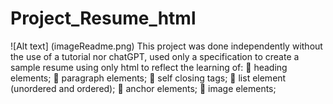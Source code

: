 # Project_Resume_html

![Alt text] (imageReadme.png)
This project was done independently without the use of a tutorial nor chatGPT, used only a specification to create a sample resume using only html to reflect the learning of:
📝 heading elements;
📝 paragraph elements;
📝 self closing tags;
📝 list element (unordered and ordered);
📝 anchor elements;
📝 image elements;
